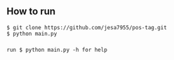 ## How to run

    $ git clone https://github.com/jesa7955/pos-tag.git
    $ python main.py

###

    run $ python main.py -h for help
